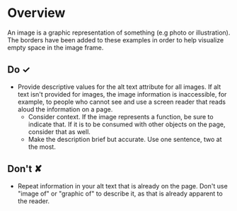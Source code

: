 # Overview
An image is a graphic representation of something (e.g photo or illustration). The borders have been added to these examples in order to help visualize empty space in the image frame.



## Do &#10003;
- Provide descriptive values for the alt text attribute for all images.
If alt text isn&#39;t provided for images, the image information is inaccessible, for example, to people who cannot see and use a screen reader that reads aloud the information on a page.
  - Consider context. If the image represents a function, be sure to indicate that. If it is to be consumed with other objects on the page, consider that as well.
  - Make the description brief but accurate. Use one sentence, two at the most.


## Don't &#10008;
- Repeat information in your alt text that is already on the page. Don&#39;t use &quot;image of&quot; or &quot;graphic of&quot; to describe it, as that is already apparent to the reader.